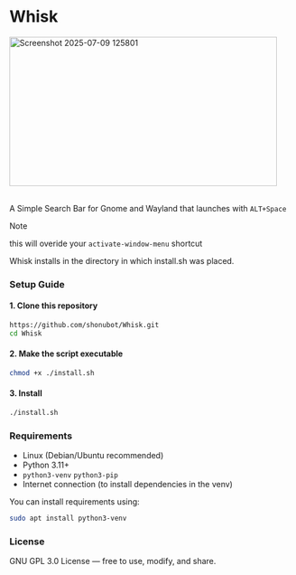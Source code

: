 # **Whisk** 
<img width="474" height="264" alt="Screenshot 2025-07-09 125801" src="https://github.com/user-attachments/assets/1c983b6a-f22a-4881-a3c3-7111301c4efd" />

<br>A Simple Search Bar for Gnome and Wayland that launches with `ALT+Space` 
> [!NOTE]
>this will overide your `activate-window-menu` shortcut
>
>Whisk installs in the directory in which install.sh was placed.


### Setup Guide

#### 1. Clone this repository

```bash
https://github.com/shonubot/Whisk.git
cd Whisk
```

#### 2. Make the script executable

```bash
chmod +x ./install.sh
```

#### 3. Install

```bash
./install.sh
```

### Requirements

- Linux (Debian/Ubuntu recommended)
- Python 3.11+
- `python3-venv`  `python3-pip`
- Internet connection (to install dependencies in the venv)

You can install requirements using:

```bash
sudo apt install python3-venv
```

### License

GNU GPL 3.0 License — free to use, modify, and share.

